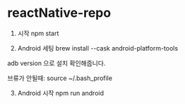 # reactNative-repo

1. 시작
npm start

2. Android 세팅
brew install --cask android-platform-tools

adb version 으로 설치 확인해줍니다.

브류가 안될때: source ~/.bash_profile

3. Android 시작
npm run android